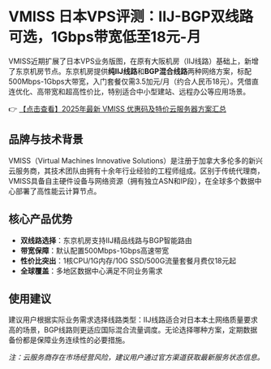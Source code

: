 # VMISS 日本VPS评测：IIJ-BGP双线路可选，1Gbps带宽低至18元-月

VMISS近期扩展了日本VPS业务版图，在原有大阪机房（IIJ线路）基础上，新增了东京机房节点。东京机房提供**纯IIJ线路**和**BGP混合线路**两种网络方案，标配500Mbps-1Gbps大带宽，入门套餐仅需3.5加元/月（约合人民币18元）。凭借直连优化、高带宽和超高性价比，特别适合中小型建站、远程办公等应用场景。

👉 [【点击查看】2025年最新 VMISS 优惠码及特价云服务器方案汇总](https://bit.ly/Vmiss)

## 品牌与技术背景
VMISS（Virtual Machines Innovative Solutions）是注册于加拿大多伦多的新兴云服务商，其技术团队由拥有十余年行业经验的工程师组成。区别于传统代理商，VMISS具备自主硬件设备与网络资源（拥有独立ASN和IP段），在全球多个数据中心部署了高性能云计算节点。

## 核心产品优势
- **双线路选择**：东京机房支持IIJ精品线路与BGP智能路由
- **带宽保障**：默认配置500Mbps-1Gbps高速带宽
- **性价比突出**：1核CPU/1G内存/10G SSD/500G流量套餐月费仅18元起
- **全球覆盖**：多地区数据中心满足不同业务需求

## 使用建议
建议用户根据实际业务需求选择线路类型：IIJ线路适合对日本本土网络质量要求高的场景，BGP线路则更适应国际混合流量调度。无论选择哪种方案，定期数据备份都是保障业务连续性的必要措施。

*注：云服务商存在市场经营风险，建议用户通过官方渠道获取最新服务状态信息。*